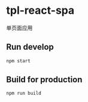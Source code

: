 # tpl-react-spa

单页面应用

## Run develop

```bash
npm start
```

## Build for production

```bash
npm run build
```
